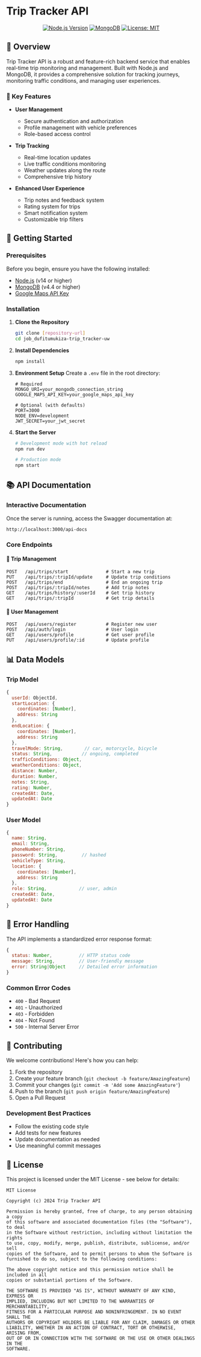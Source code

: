 # Trip Tracker API

<div align="center">

[![Node.js Version](https://img.shields.io/badge/node-%3E%3D14.0.0-brightgreen.svg)](https://nodejs.org/)
[![MongoDB](https://img.shields.io/badge/MongoDB-4.4%2B-green.svg)](https://www.mongodb.com/)
[![License: MIT](https://img.shields.io/badge/License-MIT-yellow.svg)](https://opensource.org/licenses/MIT)

</div>

## 📖 Overview

Trip Tracker API is a robust and feature-rich backend service that enables real-time trip monitoring and management. Built with Node.js and MongoDB, it provides a comprehensive solution for tracking journeys, monitoring traffic conditions, and managing user experiences.

### 🌟 Key Features

- **User Management**

  - Secure authentication and authorization
  - Profile management with vehicle preferences
  - Role-based access control

- **Trip Tracking**

  - Real-time location updates
  - Live traffic conditions monitoring
  - Weather updates along the route
  - Comprehensive trip history

- **Enhanced User Experience**
  - Trip notes and feedback system
  - Rating system for trips
  - Smart notification system
  - Customizable trip filters

## 🚀 Getting Started

### Prerequisites

Before you begin, ensure you have the following installed:

- [Node.js](https://nodejs.org/) (v14 or higher)
- [MongoDB](https://www.mongodb.com/try/download/community) (v4.4 or higher)
- [Google Maps API Key](https://developers.google.com/maps/documentation/javascript/get-api-key)

### Installation

1. **Clone the Repository**

   ```bash
   git clone [repository-url]
   cd job_dufitumukiza-trip_tracker-uw
   ```

2. **Install Dependencies**

   ```bash
   npm install
   ```

3. **Environment Setup**
   Create a `.env` file in the root directory:

   ```env
   # Required
   MONGO_URI=your_mongodb_connection_string
   GOOGLE_MAPS_API_KEY=your_google_maps_api_key

   # Optional (with defaults)
   PORT=3000
   NODE_ENV=development
   JWT_SECRET=your_jwt_secret
   ```

4. **Start the Server**

   ```bash
   # Development mode with hot reload
   npm run dev

   # Production mode
   npm start
   ```

## 📚 API Documentation

### Interactive Documentation

Once the server is running, access the Swagger documentation at:

```
http://localhost:3000/api-docs
```

### Core Endpoints

#### 🚗 Trip Management

```plaintext
POST   /api/trips/start              # Start a new trip
PUT    /api/trips/:tripId/update     # Update trip conditions
POST   /api/trips/end                # End an ongoing trip
POST   /api/trips/:tripId/notes      # Add trip notes
GET    /api/trips/history/:userId    # Get trip history
GET    /api/trips/:tripId            # Get trip details
```

#### 👤 User Management

```plaintext
POST   /api/users/register           # Register new user
POST   /api/auth/login               # User login
GET    /api/users/profile            # Get user profile
PUT    /api/users/profile/:id        # Update profile
```

## 📊 Data Models

### Trip Model

```javascript
{
  userId: ObjectId,
  startLocation: {
    coordinates: [Number],
    address: String
  },
  endLocation: {
    coordinates: [Number],
    address: String
  },
  travelMode: String,        // car, motorcycle, bicycle
  status: String,           // ongoing, completed
  trafficConditions: Object,
  weatherConditions: Object,
  distance: Number,
  duration: Number,
  notes: String,
  rating: Number,
  createdAt: Date,
  updatedAt: Date
}
```

### User Model

```javascript
{
  name: String,
  email: String,
  phoneNumber: String,
  password: String,         // hashed
  vehicleType: String,
  location: {
    coordinates: [Number],
    address: String
  },
  role: String,            // user, admin
  createdAt: Date,
  updatedAt: Date
}
```

## 🔧 Error Handling

The API implements a standardized error response format:

```javascript
{
  status: Number,          // HTTP status code
  message: String,         // User-friendly message
  error: String|Object     // Detailed error information
}
```

### Common Error Codes

- `400` - Bad Request
- `401` - Unauthorized
- `403` - Forbidden
- `404` - Not Found
- `500` - Internal Server Error

## 🤝 Contributing

We welcome contributions! Here's how you can help:

1. Fork the repository
2. Create your feature branch (`git checkout -b feature/AmazingFeature`)
3. Commit your changes (`git commit -m 'Add some AmazingFeature'`)
4. Push to the branch (`git push origin feature/AmazingFeature`)
5. Open a Pull Request

### Development Best Practices

- Follow the existing code style
- Add tests for new features
- Update documentation as needed
- Use meaningful commit messages

## 📝 License

This project is licensed under the MIT License - see below for details:

```
MIT License

Copyright (c) 2024 Trip Tracker API

Permission is hereby granted, free of charge, to any person obtaining a copy
of this software and associated documentation files (the "Software"), to deal
in the Software without restriction, including without limitation the rights
to use, copy, modify, merge, publish, distribute, sublicense, and/or sell
copies of the Software, and to permit persons to whom the Software is
furnished to do so, subject to the following conditions:

The above copyright notice and this permission notice shall be included in all
copies or substantial portions of the Software.

THE SOFTWARE IS PROVIDED "AS IS", WITHOUT WARRANTY OF ANY KIND, EXPRESS OR
IMPLIED, INCLUDING BUT NOT LIMITED TO THE WARRANTIES OF MERCHANTABILITY,
FITNESS FOR A PARTICULAR PURPOSE AND NONINFRINGEMENT. IN NO EVENT SHALL THE
AUTHORS OR COPYRIGHT HOLDERS BE LIABLE FOR ANY CLAIM, DAMAGES OR OTHER
LIABILITY, WHETHER IN AN ACTION OF CONTRACT, TORT OR OTHERWISE, ARISING FROM,
OUT OF OR IN CONNECTION WITH THE SOFTWARE OR THE USE OR OTHER DEALINGS IN THE
SOFTWARE.
```
